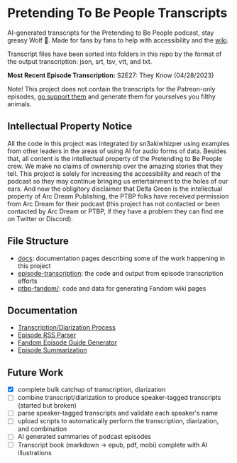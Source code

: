 # Pretending To Be People Transcripts

AI-generated transcripts for the Pretending to Be People podcast, stay greasy Wolf 🐺. Made for fans by fans to help with accessibility and the [wiki](https://pretending-to-be-people.fandom.com/f).

Transcript files have been sorted into folders in this repo by the format of the output transcription: json, srt, tsv, vtt, and txt.

**Most Recent Episode Transcription:** S2E27: They Know (04/28/2023)

Note! This project does not contain the transcripts for the Patreon-only episodes, [go support them](https://www.patreon.com/pretendingpod/posts) and generate them for yourselves you filthy animals.

## Intellectual Property Notice

All the code in this project was integrated by sn3akiwhizper using examples from other leaders in the areas of using AI for audio forms of data. Besides that, all content is the intellectual property of the Pretending to Be People crew. We make no claims of ownership over the amazing stories that they tell. This project is solely for increasing the accessibility and reach of the podcast so they may continue bringing us entertainment to the holes of our ears. And now the obligitory disclaimer that Delta Green is the intellectual property of Arc Dream Publishing, the PTBP folks have received permission from Arc Dream for their podcast (this project has not contacted or been contacted by Arc Dream or PTBP, if they have a problem they can find me on Twitter or Discord).

## File Structure

- [docs](./docs): documentation pages describing some of the work happening in this project
- [episode-transcription](./episode-transcription/): the code and output from episode transcription efforts
- [ptbp-fandom/](./ptbp-fandom/): code and data for generating Fandom wiki pages

## Documentation

- [Transcription/Diarization Process](./docs/transcription-diarization.md)
- [Episode RSS Parser](./docs/rss-parser.md)
- [Fandom Episode Guide Generator](./docs/episode-guide.md)
- [Episode Summarization](./docs/episode-summarization.md)

## Future Work

- [X] complete bulk catchup of transcription, diarization
- [ ] combine transcript/diarization to produce speaker-tagged transcripts (started but broken)
- [ ] parse speaker-tagged transcripts and validate each speaker's name
- [ ] upload scripts to automatically perform the transcription, diarization, and combination
- [ ] AI generated summaries of podcast episodes
- [ ] Transcript book (markdown -> epub, pdf, mobi) complete with AI illustrations
